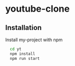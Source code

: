 # youtube-clone
## Installation

Install my-project with npm

```bash
  cd yt
  npm install
  npm run start
```
